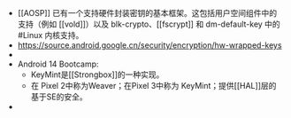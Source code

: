 - [[AOSP]] 已有一个支持硬件封装密钥的基本框架。这包括用户空间组件中的支持（例如 [[vold]]）以及 blk-crypto、[[fscrypt]] 和 dm-default-key 中的 #Linux 内核支持。
- https://source.android.google.cn/security/encryption/hw-wrapped-keys
-
- Android 14 Bootcamp:
	- KeyMint是[[Strongbox]]的一种实现。
	- 在 Pixel 2中称为Weaver；在Pixel 3中称为 KeyMint；提供[[HAL]]层的基于SE的安全。
-